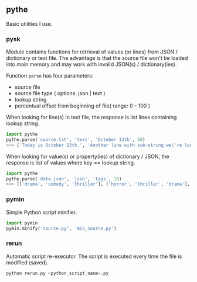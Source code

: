 ## pythe
Basic utilities I use.

### __pysk__

Module contains functions for retrieval of values (or lines) from JSON / dictionary or text file. The advantage is that the source file won't be loaded into main memory and may work with invalid JSON(s) / dictionary(ies).

Function `parse` has four parameters:
 - source file
 - source file type ( options: json | text )
 - lookup string
 - percentual offset from beginning of file( range: 0 - 100 )
 
When looking for line(s) in text file, the response is list lines containing lookup string.

```python
import pythe
pythe.parse('source.txt', 'text', 'October 13th', 50)
>>> ['Today is October 13th.', 'Another line with sub-string we\'re looking for. It\'s October 13th']
```

When looking for value(s) or property(ies) of dictionary / JSON, the response is list of values where key == lookup string.
```python
import pythe
pythe.parse('data.json', 'json', 'tags', 10)
>>> [['drama', 'comedy', 'thriller'], ['horror', 'thriller', 'drama'], ['documentary', 'nature']] 
```

### __pymin__

Simple Python script minifier.

```python
import pymin
pymin.minify('source.py', 'min_source.py')
```

### __rerun__

Automatic script re-executor. The script is executed every time the file is modified (saved).

```python
python rerun.py <python_script_name>.py
```
